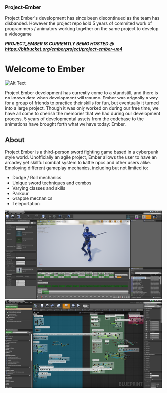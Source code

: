 ### Project-Ember
Project Ember's development has since been discontinued as the team has disbanded. However the project repo hold 5 years of commited work of programmers / animators working together on the same project to develop a videogame


***PROJECT_EMBER IS CURRENTLY BEING HOSTED @ https://bitbucket.org/emberproject/project-ember-ue4***


# Welcome to Ember

![Alt Text](https://github.com/Tamiyo/Project-Ember/blob/master/src/anims2.gif)

Project Ember development has currently come to a standstill, and there is no known date when development will resume. Ember was orignally a way for a group of friends to practice their skills for fun, but eventually it turned into a large project. Though it was only worked on during our free time, we have all come to cherish the memories that we had during our development process. 5 years of developmental assets from the codebase to the animations have brought forth what we have today: Ember.


## About

Project Ember is a third-person sword fighting game based in a cyberpunk style world. Unofficially an agile project, Ember allows the user to have an arcadey yet skillful combat system to battle npcs and other users alike. Employing different gameplay mechanics, including but not limited to:
  * Dodge / Roll mechanics
  * Unique sword techniques and combos
  * Varying classes and skills
  * Parkour
  * Grapple mechanics
  * Teleportation
  

![Alt Text](https://github.com/Tamiyo/Project-Ember/blob/master/src/anims3.PNG) ![Alt Text](https://github.com/Tamiyo/Project-Ember/blob/master/src/anims4.PNG)
